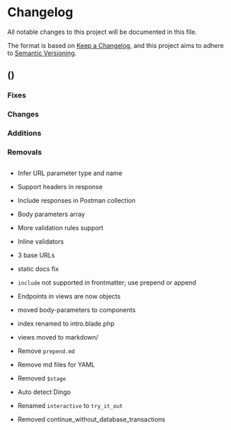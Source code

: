 # Changelog
All notable changes to this project will be documented in this file.

The format is based on [Keep a Changelog](https://keepachangelog.com/en/1.0.0/), and this project aims to adhere to [Semantic Versioning](https://semver.org/spec/v2.0.0.html).

## <Version> (<Release date>)
### Fixes

### Changes

### Additions

### Removals

## 
- Infer URL parameter type and name
- Support headers in response
- Include responses in Postman collection
- Body parameters array
- More validation rules support
- Inline validators
- 3 base URLs
- static docs fix
  
- `include` not supported in frontmatter; use prepend or append
- Endpoints in views are now objects
- moved body-parameters to components
- index renamed to intro.blade.php
- views moved to markdown/
- Remove `prepend.md`
- Remove md files for YAML

- Removed `$stage`
- Auto detect Dingo
- Renamed `interactive` to `try_it_out`
- Removed continue_without_database_transactions